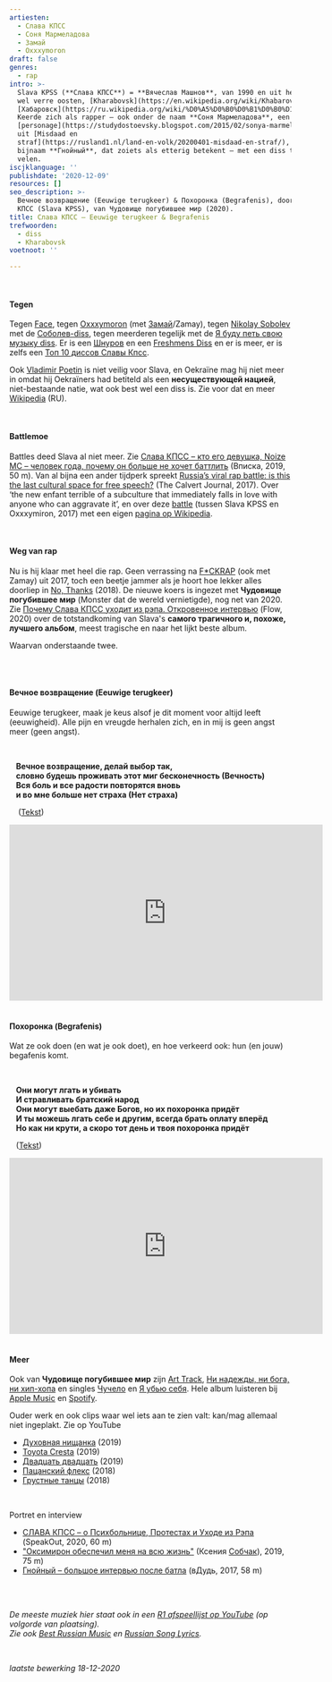 ```yaml
---
artiesten:
  - Слава КПСС
  - Соня Мармеладова
  - Замай
  - Oxxxymoron
draft: false
genres:
  - rap
intro: >-
  Slava KPSS (**Слава КПСС**) = **Вячеслав Машнов**, van 1990 en uit het best
  wel verre oosten, [Kharabovsk](https://en.wikipedia.org/wiki/Khabarovsk) of
  [Хабаровск](https://ru.wikipedia.org/wiki/%D0%A5%D0%B0%D0%B1%D0%B0%D1%80%D0%BE%D0%B2%D1%81%D0%BA).
  Keerde zich als rapper – ook onder de naam **Соня Мармеладова**, een
  [personage](https://studydostoevsky.blogspot.com/2015/02/sonya-marmeladova-sonia-marmeladov.html)
  uit [Misdaad en
  straf](https://rusland1.nl/land-en-volk/20200401-misdaad-en-straf/), en onder
  bijnaam **Гнойный**, dat zoiets als etterig betekent – met een diss tegen
  velen.
iscjklanguage: ''
publishdate: '2020-12-09'
resources: []
seo_description: >-
  Вечное возвращение (Eeuwige terugkeer) & Похоронка (Begrafenis), door Слава
  КПСС (Slava KPSS), van Чудовище погубившее мир (2020).
title: Слава КПСС – Eeuwige terugkeer & Begrafenis
trefwoorden:
  - diss
  - Kharabovsk
voetnoot: ''

---
```


<br/>

#### Tegen

Tegen [Face](https://youtu.be/TGyHYFHtO08), tegen [Oxxxymoron](https://youtu.be/kE25G_6wfaY) (met [Замай](https://ru.wikipedia.org/wiki/%D0%97%D0%B0%D0%BC%D0%B0%D0%B9_(%D1%80%D1%8D%D0%BF%D0%B5%D1%80))/Zamay), tegen [Nikolay Sobolev](https://ru.wikipedia.org/wiki/%D0%A1%D0%BE%D0%B1%D0%BE%D0%BB%D0%B5%D0%B2,_%D0%9D%D0%B8%D0%BA%D0%BE%D0%BB%D0%B0%D0%B9_%D0%AE%D1%80%D1%8C%D0%B5%D0%B2%D0%B8%D1%87) met de [Соболев-diss](https://youtu.be/ZhrDuugsQps), tegen meerderen tegelijk met de [Я буду петь свою музыку diss](https://youtu.be/XnRSx90_OmI). Er is een [Шнуров](https://youtu.be/VwgsX5KZRoQ) en een [Freshmens Diss](https://youtu.be/jtD2Yyu8jIA) en er is meer, er is zelfs een [Топ 10 диссов Славы Кпсс](https://youtu.be/oBUydf0ZTyQ).

Ook [Vladimir Poetin](https://youtu.be/veFih7cxWSQ) is niet veilig voor Slava, en Oekraïne mag hij niet meer in omdat hij Oekraïners had betiteld als een **несуществующей нацией**, niet-bestaande natie, wat ook best wel een diss is. Zie voor dat en meer [Wikipedia](https://ru.wikipedia.org/wiki/%D0%A1%D0%BB%D0%B0%D0%B2%D0%B0_%D0%9A%D0%9F%D0%A1%D0%A1) (RU).


<br/>


#### Battlemoe

Battles deed Slava al niet meer. Zie [Слава КПСС – кто его девушка, Noize MC – человек года, почему он больше не хочет баттлить](https://youtu.be/RrVN0jNV2VY) (Вписка, 2019, 50 m). Van al bijna een ander tijdperk spreekt [Russia’s viral rap battle: is this the last cultural space for free speech?](https://www.calvertjournal.com/articles/show/8814/rap-battle-oxxxymiron-slavaKPSS-viral) (The Calvert Journal, 2017). Over ‘the new enfant terrible of a subculture that immediately falls in love with anyone who can aggravate it’, en over deze [battle](https://youtu.be/v4rvTMBCJD0) (tussen Slava KPSS en Oxxxymiron, 2017) met een eigen [pagina op Wikipedia](https://ru.wikipedia.org/wiki/%D0%A0%D1%8D%D0%BF-%D0%B1%D0%B0%D1%82%D1%82%D0%BB_%D0%BC%D0%B5%D0%B6%D0%B4%D1%83_%D0%9E%D0%BA%D1%81%D0%B8%D0%BC%D0%B8%D1%80%D0%BE%D0%BD%D0%BE%D0%BC_%D0%B8_%D0%93%D0%BD%D0%BE%D0%B9%D0%BD%D1%8B%D0%BC).

<br/>

#### Weg van rap

Nu is hij klaar met heel die rap. Geen verrassing na [F*CKRAP](https://youtu.be/xvNAPDk7POg) (ook met Zamay) uit 2017, toch een beetje jammer als je hoort hoe lekker alles doorliep in [No, Thanks](https://youtu.be/OfTLqoKdEwo) (2018). De nieuwe koers is ingezet met **Чудовище погубившее мир** (Monster dat de wereld vernietigde), nog net van 2020. Zie [Почему Слава КПСС уходит из рэпа. Откровенное интервью](https://the-flow.ru/features/slava-kpss-chudovishche-interview-2020) (Flow, 2020) over de totstandkoming van Slava's **самого трагичного и, похоже, лучшего альбом**, meest tragische en naar het lijkt beste album.

Waarvan onderstaande twee. 

<br/>

<br/>
 

#### Вечное возвращение (Eeuwige terugkeer)

Eeuwige terugkeer, maak je keus alsof je dit moment voor altijd leeft (eeuwigheid). Alle pijn en vreugde herhalen zich, en in mij is geen angst meer (geen angst).

<br/>

&nbsp; &nbsp;**Вечное возвращение, делай выбор так,**<br/>&nbsp; &nbsp;**словно будешь проживать этот миг бесконечность (Вечность)**<br/>&nbsp; &nbsp;**Вся боль и все радости повторятся вновь**<br/>&nbsp; &nbsp;**и во мне больше нет страха (Нет страха)**


&nbsp; &nbsp; ([Tekst](https://genius.com/Slava-kpss-eternal-return-lyrics))

<iframe width="560" height="315" src="https://www.youtube.com/embed/fnrXtb4lyqw" frameborder="0" allow="accelerometer; autoplay; clipboard-write; encrypted-media; gyroscope; picture-in-picture" allowfullscreen></iframe>

 <br/>

<br/>

#### Похоронка (Begrafenis)

Wat ze ook doen (en wat je ook doet), en hoe verkeerd ook: hun (en jouw) begafenis komt.

<br/>

&nbsp; &nbsp;**Они могут лгать и убивать**<br/>&nbsp; &nbsp;**И стравливать братский народ**<br/>&nbsp; &nbsp;**Они могут выебать даже Богов, но их похоронка придёт**<br/>&nbsp; &nbsp;**И ты можешь лгать себе и другим, всегда брать оплату вперёд**<br/>&nbsp; &nbsp;**Но как ни крути, а скоро тот день и твоя похоронка придёт**


&nbsp; &nbsp;([Tekst](https://genius.com/Slava-kpss-funeral-lyrics))
 

<iframe width="560" height="315" src="https://www.youtube.com/embed/YECZwYPraFw" frameborder="0" allow="accelerometer; autoplay; clipboard-write; encrypted-media; gyroscope; picture-in-picture" allowfullscreen></iframe>

<br/>

<br/>

#### Meer


Ook van **Чудовище погубившее мир** zijn [Art Track](https://youtu.be/CE2fW7NDcRU), [Ни надежды, ни бога, ни хип-хопа](https://youtu.be/V7jJk2iOe8M) en singles [Чучело](https://youtu.be/c9LZuTi_JjY) en [Я убью себя](https://youtu.be/wsZsrfG9BJ8). Hele album luisteren bij [Apple Music](https://music.apple.com/ru/album/%D1%87%D1%83%D0%B4%D0%BE%D0%B2%D0%B8%D1%89%D0%B5-%D0%BF%D0%BE%D0%B3%D1%83%D0%B1%D0%B8%D0%B2%D1%88%D0%B5%D0%B5-%D0%BC%D0%B8%D1%80/1538503059) en [Spotify](https://open.spotify.com/album/1GfNBNGj4esrHjaPbj7tts).


Ouder werk en ook clips waar wel iets aan te zien valt: kan/mag allemaal niet ingeplakt. Zie op YouTube


- [Духовная нищанка](https://youtu.be/x5ldE1OE9jk) (2019)<br/>
- [Toyota Cresta](https://youtu.be/DW40mlwngLI) (2019)<br/>
- [Двадцать двадцать](https://youtu.be/BIzDYsjoFTk) (2019)<br/>
- [Пацанский флекс](https://youtu.be/r4yu0TLGia4) (2018)<br/>
- [Грустные танцы](https://youtu.be/nxTaJyXQCjk) (2018)<br/>

<br/>

Portret en interview

- [СЛАВА КПСС – о Психбольнице, Протестах и Уходе из Рэпа](https://youtu.be/r9hi_jBJaw4) (SpeakOut, 2020, 60 m)
- ["Оксимирон обеспечил меня на всю жизнь"](https://youtu.be/LYoNRVZG6W0) (Ксения [Собчак](https://nl.wikipedia.org/wiki/Ksenia_Sobtsjak)), 2019, 75 m)
- [Гнойный – большое интервью после батла](https://youtu.be/8GGWedu77SA) (вДудь, 2017, 58 m)

<br/>
<br/>


*De meeste muziek hier staat ook in een [R1 afspeellijst op YouTube](https://www.youtube.com/playlist?list=PLeE-zqOrSLhxfIpK2vuUJNCKSzyVBi0yM) (op volgorde van plaatsing).* <br/>
*Zie ook [Best Russian Music](https://www.youtube.com/playlist?list=PLeE-zqOrSLhxTFYDvlwUu4hYby9DojwoD) en [Russian Song Lyrics](https://www.youtube.com/playlist?list=PLeE-zqOrSLhzkRCATzT8__oNifBChVHGK).*

<br/>

*laatste bewerking 18-12-2020*
